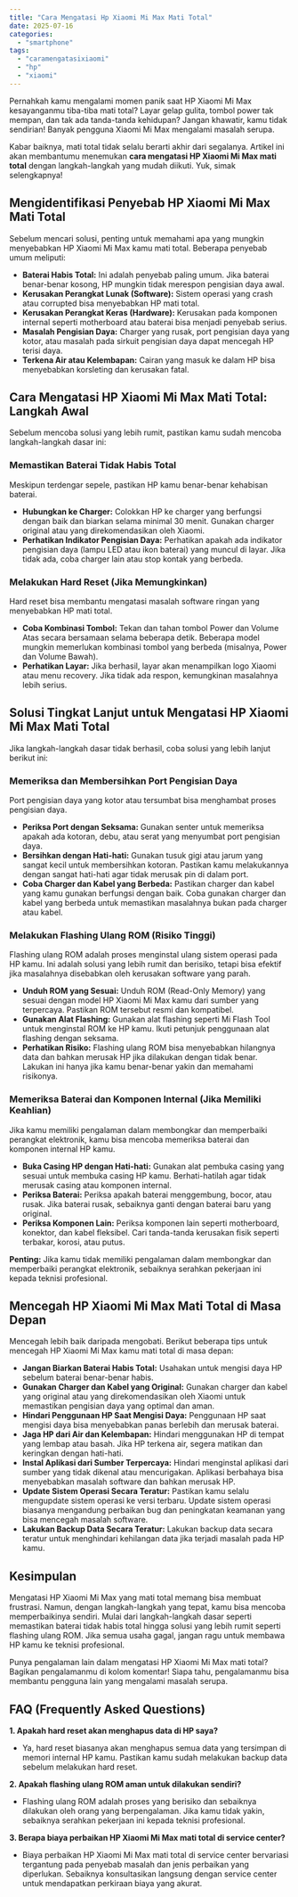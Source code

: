 ```yaml
---
title: "Cara Mengatasi Hp Xiaomi Mi Max Mati Total"
date: 2025-07-16
categories: 
  - "smartphone"
tags: 
  - "caramengatasixiaomi"
  - "hp"
  - "xiaomi"
---
```


Pernahkah kamu mengalami momen panik saat HP Xiaomi Mi Max kesayanganmu tiba-tiba mati total? Layar gelap gulita, tombol power tak mempan, dan tak ada tanda-tanda kehidupan? Jangan khawatir, kamu tidak sendirian! Banyak pengguna Xiaomi Mi Max mengalami masalah serupa.

Kabar baiknya, mati total tidak selalu berarti akhir dari segalanya. Artikel ini akan membantumu menemukan **cara mengatasi HP Xiaomi Mi Max mati total** dengan langkah-langkah yang mudah diikuti. Yuk, simak selengkapnya!

## Mengidentifikasi Penyebab HP Xiaomi Mi Max Mati Total

Sebelum mencari solusi, penting untuk memahami apa yang mungkin menyebabkan HP Xiaomi Mi Max kamu mati total. Beberapa penyebab umum meliputi:

- **Baterai Habis Total:** Ini adalah penyebab paling umum. Jika baterai benar-benar kosong, HP mungkin tidak merespon pengisian daya awal.
- **Kerusakan Perangkat Lunak (Software):** Sistem operasi yang crash atau corrupted bisa menyebabkan HP mati total.
- **Kerusakan Perangkat Keras (Hardware):** Kerusakan pada komponen internal seperti motherboard atau baterai bisa menjadi penyebab serius.
- **Masalah Pengisian Daya:** Charger yang rusak, port pengisian daya yang kotor, atau masalah pada sirkuit pengisian daya dapat mencegah HP terisi daya.
- **Terkena Air atau Kelembapan:** Cairan yang masuk ke dalam HP bisa menyebabkan korsleting dan kerusakan fatal.

## Cara Mengatasi HP Xiaomi Mi Max Mati Total: Langkah Awal

Sebelum mencoba solusi yang lebih rumit, pastikan kamu sudah mencoba langkah-langkah dasar ini:

### Memastikan Baterai Tidak Habis Total

Meskipun terdengar sepele, pastikan HP kamu benar-benar kehabisan baterai.

- **Hubungkan ke Charger:** Colokkan HP ke charger yang berfungsi dengan baik dan biarkan selama minimal 30 menit. Gunakan charger original atau yang direkomendasikan oleh Xiaomi.
- **Perhatikan Indikator Pengisian Daya:** Perhatikan apakah ada indikator pengisian daya (lampu LED atau ikon baterai) yang muncul di layar. Jika tidak ada, coba charger lain atau stop kontak yang berbeda.

### Melakukan Hard Reset (Jika Memungkinkan)

Hard reset bisa membantu mengatasi masalah software ringan yang menyebabkan HP mati total.

- **Coba Kombinasi Tombol:** Tekan dan tahan tombol Power dan Volume Atas secara bersamaan selama beberapa detik. Beberapa model mungkin memerlukan kombinasi tombol yang berbeda (misalnya, Power dan Volume Bawah).
- **Perhatikan Layar:** Jika berhasil, layar akan menampilkan logo Xiaomi atau menu recovery. Jika tidak ada respon, kemungkinan masalahnya lebih serius.

## Solusi Tingkat Lanjut untuk Mengatasi HP Xiaomi Mi Max Mati Total

Jika langkah-langkah dasar tidak berhasil, coba solusi yang lebih lanjut berikut ini:

### Memeriksa dan Membersihkan Port Pengisian Daya

Port pengisian daya yang kotor atau tersumbat bisa menghambat proses pengisian daya.

- **Periksa Port dengan Seksama:** Gunakan senter untuk memeriksa apakah ada kotoran, debu, atau serat yang menyumbat port pengisian daya.
- **Bersihkan dengan Hati-hati:** Gunakan tusuk gigi atau jarum yang sangat kecil untuk membersihkan kotoran. Pastikan kamu melakukannya dengan sangat hati-hati agar tidak merusak pin di dalam port.
- **Coba Charger dan Kabel yang Berbeda:** Pastikan charger dan kabel yang kamu gunakan berfungsi dengan baik. Coba gunakan charger dan kabel yang berbeda untuk memastikan masalahnya bukan pada charger atau kabel.

### Melakukan Flashing Ulang ROM (Risiko Tinggi)

Flashing ulang ROM adalah proses menginstal ulang sistem operasi pada HP kamu. Ini adalah solusi yang lebih rumit dan berisiko, tetapi bisa efektif jika masalahnya disebabkan oleh kerusakan software yang parah.

- **Unduh ROM yang Sesuai:** Unduh ROM (Read-Only Memory) yang sesuai dengan model HP Xiaomi Mi Max kamu dari sumber yang terpercaya. Pastikan ROM tersebut resmi dan kompatibel.
- **Gunakan Alat Flashing:** Gunakan alat flashing seperti Mi Flash Tool untuk menginstal ROM ke HP kamu. Ikuti petunjuk penggunaan alat flashing dengan seksama.
- **Perhatikan Risiko:** Flashing ulang ROM bisa menyebabkan hilangnya data dan bahkan merusak HP jika dilakukan dengan tidak benar. Lakukan ini hanya jika kamu benar-benar yakin dan memahami risikonya.

### Memeriksa Baterai dan Komponen Internal (Jika Memiliki Keahlian)

Jika kamu memiliki pengalaman dalam membongkar dan memperbaiki perangkat elektronik, kamu bisa mencoba memeriksa baterai dan komponen internal HP kamu.

- **Buka Casing HP dengan Hati-hati:** Gunakan alat pembuka casing yang sesuai untuk membuka casing HP kamu. Berhati-hatilah agar tidak merusak casing atau komponen internal.
- **Periksa Baterai:** Periksa apakah baterai menggembung, bocor, atau rusak. Jika baterai rusak, sebaiknya ganti dengan baterai baru yang original.
- **Periksa Komponen Lain:** Periksa komponen lain seperti motherboard, konektor, dan kabel fleksibel. Cari tanda-tanda kerusakan fisik seperti terbakar, korosi, atau putus.

**Penting:** Jika kamu tidak memiliki pengalaman dalam membongkar dan memperbaiki perangkat elektronik, sebaiknya serahkan pekerjaan ini kepada teknisi profesional.

## Mencegah HP Xiaomi Mi Max Mati Total di Masa Depan

Mencegah lebih baik daripada mengobati. Berikut beberapa tips untuk mencegah HP Xiaomi Mi Max kamu mati total di masa depan:

- **Jangan Biarkan Baterai Habis Total:** Usahakan untuk mengisi daya HP sebelum baterai benar-benar habis.
- **Gunakan Charger dan Kabel yang Original:** Gunakan charger dan kabel yang original atau yang direkomendasikan oleh Xiaomi untuk memastikan pengisian daya yang optimal dan aman.
- **Hindari Penggunaan HP Saat Mengisi Daya:** Penggunaan HP saat mengisi daya bisa menyebabkan panas berlebih dan merusak baterai.
- **Jaga HP dari Air dan Kelembapan:** Hindari menggunakan HP di tempat yang lembap atau basah. Jika HP terkena air, segera matikan dan keringkan dengan hati-hati.
- **Instal Aplikasi dari Sumber Terpercaya:** Hindari menginstal aplikasi dari sumber yang tidak dikenal atau mencurigakan. Aplikasi berbahaya bisa menyebabkan masalah software dan bahkan merusak HP.
- **Update Sistem Operasi Secara Teratur:** Pastikan kamu selalu mengupdate sistem operasi ke versi terbaru. Update sistem operasi biasanya mengandung perbaikan bug dan peningkatan keamanan yang bisa mencegah masalah software.
- **Lakukan Backup Data Secara Teratur:** Lakukan backup data secara teratur untuk menghindari kehilangan data jika terjadi masalah pada HP kamu.

## Kesimpulan

Mengatasi HP Xiaomi Mi Max yang mati total memang bisa membuat frustrasi. Namun, dengan langkah-langkah yang tepat, kamu bisa mencoba memperbaikinya sendiri. Mulai dari langkah-langkah dasar seperti memastikan baterai tidak habis total hingga solusi yang lebih rumit seperti flashing ulang ROM. Jika semua usaha gagal, jangan ragu untuk membawa HP kamu ke teknisi profesional.

Punya pengalaman lain dalam mengatasi HP Xiaomi Mi Max mati total? Bagikan pengalamanmu di kolom komentar! Siapa tahu, pengalamanmu bisa membantu pengguna lain yang mengalami masalah serupa.

## FAQ (Frequently Asked Questions)

**1\. Apakah hard reset akan menghapus data di HP saya?**

- Ya, hard reset biasanya akan menghapus semua data yang tersimpan di memori internal HP kamu. Pastikan kamu sudah melakukan backup data sebelum melakukan hard reset.

**2\. Apakah flashing ulang ROM aman untuk dilakukan sendiri?**

- Flashing ulang ROM adalah proses yang berisiko dan sebaiknya dilakukan oleh orang yang berpengalaman. Jika kamu tidak yakin, sebaiknya serahkan pekerjaan ini kepada teknisi profesional.

**3\. Berapa biaya perbaikan HP Xiaomi Mi Max mati total di service center?**

- Biaya perbaikan HP Xiaomi Mi Max mati total di service center bervariasi tergantung pada penyebab masalah dan jenis perbaikan yang diperlukan. Sebaiknya konsultasikan langsung dengan service center untuk mendapatkan perkiraan biaya yang akurat.
